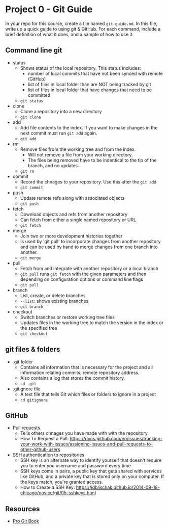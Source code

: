 # Project 0 - Git Guide

In your repo for this course, create a file named `git-guide.md`. In this file, write up a quick guide to using git & GitHub. For each command, include a brief definition of what it does, and a sample of how to use it.

## Command line git

- status
  - Shows status of the local repository. This status includes:
    - number of local commits that have not been synced with remote (GitHub)
    - list of files in local folder than are NOT being tracked by git
    - list of files in local folder that have changes that need to be committed
  - `git status`
- clone
  - Clone a repository into a new directory 
  - `git clone`
- add
  - Add file contents to the index. If you want to make changes in the next commit must run `git add` again.
  - `git add`
- rm
  - Remove files from the working tree and from the index. 
    - Will not remove a file from your working directory. 
    - The files being removed have to be indentical to the tip of the branch, and no updates. 
  - `git rm`
- commit
  - Record the chnages to your repository. Use this after the `git add`
  - `git commit`
- push
  - Update remote refs along with associated objects
  - `git push`
- fetch
  - Download objects and refs from another repository
  - Can fetch from either a single named repository or URL
  - `git fetch`
- merge
  - Join two or more development histories together
  - Is used by 'git pull' to incorporate changes from another repository and can be used by hand to merge changes from one branch into another.
  - `git merge`
- pull
  - Fetch from and integrate with another repository or a local branch
  - `git pull` runs `git fetch` with the given parameters and then depending on configuration options or command line flags
  - `git pull`
- branch
  - List, create, or delete branches
  - `--list`: shows existing branches
  - `git branch`
- checkout
  - Switch branches or restore working tree files
  - Updates files in the working tree to match the version in the index or the specified tree
  - `git checkout`


## git files & folders

- .git folder
  - Contains all information that is necessary for the project and all information relating commits, remote repository address.
  - Also contains a log that stores the commit history.
  - `cd .git`
- .gitignore file
  -  A text file that tells Git which files or folders to ignore in a project
  -  `cd gitignore`

## GitHub

- Pull requests
  - Tells others chnages you have made with with the repository.
  - How To Request a Pull: https://docs.github.com/en/issues/tracking-your-work-with-issues/assigning-issues-and-pull-requests-to-other-github-users
- SSH authentication to repositories
  - SSH key is an alternate way to identify yourself that doesn't require you to enter you username and password every time
  - SSH keys come in pairs, a public key that gets shared with services like GitHub, and a private key that is stored only on your computer. If the keys match,   you're granted access.
  - How to Create a SSH Key: https://jdblischak.github.io/2014-09-18-chicago/novice/git/05-sshkeys.html


## Resources

- [Pro Git Book](https://git-scm.com/book/en/v2)
